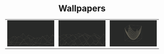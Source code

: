 <center><h1>Wallpapers</h1>

<table>
	<tr>
	  <td width="33%"><img src="./wallpapers/e**sinxcosy.png"></td>
	  <td width="33%"><img src="./wallpapers/sinxcosy.png"></td>
	  <td width="33%"><img src="./wallpapers/x^2+y^2.png"></td>
	</tr>
</table>
